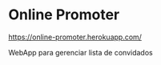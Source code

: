 # Online Promoter

 https://online-promoter.herokuapp.com/
 
 WebApp para gerenciar lista de convidados
